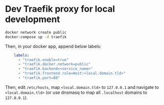 # Dev Traefik proxy for local development

```bash
docker network create public
docker-compose up -d traefik
```

Then, in your docker app, append below labels:

```yml
    labels:
      - "traefik.enable=true"
      - "traefik.docker.network=public"
      - "traefik.backend=<service_name>"
      - "traefik.frontend.rule=Host:<local.domain.tld>"
      - "traefik.port=80"
```

Then, edit `/etc/hosts`, map `<local.domain.tld>` to `127.0.0.1` and navigate to `<local.domain.tld>` (or use dnsmasq to map all `.localhost` domains to `127.0.0.1`).
